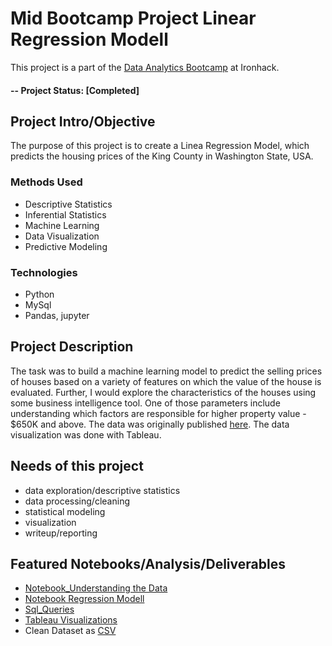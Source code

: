 # Mid Bootcamp Project Linear Regression Modell

This project is a part of the [Data Analytics Bootcamp](https://www.ironhack.com/en/data-analytics/berlin#fulltime) at Ironhack. 


#### -- Project Status: [Completed]

## Project Intro/Objective
The purpose of this project is to create a Linea Regression Model, which predicts the housing prices of the King County in Washington State, USA. 
 

### Methods Used
* Descriptive Statistics
* Inferential Statistics
* Machine Learning
* Data Visualization
* Predictive Modeling

### Technologies
* Python
* MySql
* Pandas, jupyter

## Project Description
The task was to build a machine learning model to predict the selling prices of houses based on a variety of features on which the value of the house is evaluated.
Further, I would explore the characteristics of the houses using some business intelligence tool. One of those parameters include understanding which factors are responsible for higher property value - $650K and above. The data was originally published [here](https://www.kaggle.com/harlfoxem/housesalesprediction). 
The data visualization was done with Tableau. 


## Needs of this project
- data exploration/descriptive statistics
- data processing/cleaning
- statistical modeling
- visualization
- writeup/reporting


## Featured Notebooks/Analysis/Deliverables
* [Notebook_Understanding the Data](https://github.com/Lizzl/mid_bootcamp_project_regression-Alice/blob/main/King-County-Housing-Prices_Understanding-the-Data.ipynb)
* [Notebook Regression Modell](https://github.com/Lizzl/mid_bootcamp_project_regression-Alice/blob/main/King-County-Housing-Prices_Linear-Regression-Model_final_Alice.ipynb)
* [Sql_Queries](https://github.com/Lizzl/mid_bootcamp_project_regression-Alice/blob/main/SQL_queries_Alice.sql)
* [Tableau Visualizations](https://public.tableau.com/profile/alice.kohn#!/vizhome/KingCountyHousingPrices_16057394526840/Story1?publish=yes)
* Clean Dataset as [CSV](https://github.com/Lizzl/mid_bootcamp_project_regression-Alice/blob/main/regression_data_clean.csv)
